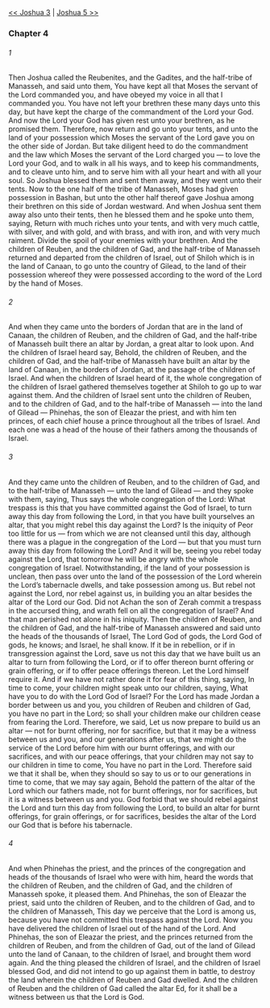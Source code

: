 [<< Joshua 3](Joshua%203.md)  |  [Joshua 5 >>](Joshua%205.md)

### Chapter 4
###### 1
Then Joshua called the Reubenites, and the Gadites, and the half-tribe of Manasseh, and said unto them, You have kept all that Moses the servant of the Lord commanded you, and have obeyed my voice in all that I commanded you. You have not left your brethren these many days unto this day, but have kept the charge of the commandment of the Lord your God. And now the Lord your God has given rest unto your brethren, as he promised them. Therefore, now return and go unto your tents, and unto the land of your possession which Moses the servant of the Lord gave you on the other side of Jordan. But take diligent heed to do the commandment and the law which Moses the servant of the Lord charged you — to love the Lord your God, and to walk in all his ways, and to keep his commandments, and to cleave unto him, and to serve him with all your heart and with all your soul. So Joshua blessed them and sent them away, and they went unto their tents. Now to the one half of the tribe of Manasseh, Moses had given possession in Bashan, but unto the other half thereof gave Joshua among their brethren on this side of Jordan westward. And when Joshua sent them away also unto their tents, then he blessed them and he spoke unto them, saying, Return with much riches unto your tents, and with very much cattle, with silver, and with gold, and with brass, and with iron, and with very much raiment. Divide the spoil of your enemies with your brethren. And the children of Reuben, and the children of Gad, and the half-tribe of Manasseh returned and departed from the children of Israel, out of Shiloh which is in the land of Canaan, to go unto the country of Gilead, to the land of their possession whereof they were possessed according to the word of the Lord by the hand of Moses.

###### 2
And when they came unto the borders of Jordan that are in the land of Canaan, the children of Reuben, and the children of Gad, and the half-tribe of Manasseh built there an altar by Jordan, a great altar to look upon. And the children of Israel heard say, Behold, the children of Reuben, and the children of Gad, and the half-tribe of Manasseh have built an altar by the land of Canaan, in the borders of Jordan, at the passage of the children of Israel. And when the children of Israel heard of it, the whole congregation of the children of Israel gathered themselves together at Shiloh to go up to war against them. And the children of Israel sent unto the children of Reuben, and to the children of Gad, and to the half-tribe of Manasseh — into the land of Gilead — Phinehas, the son of Eleazar the priest, and with him ten princes, of each chief house a prince throughout all the tribes of Israel. And each one was a head of the house of their fathers among the thousands of Israel.

###### 3
And they came unto the children of Reuben, and to the children of Gad, and to the half-tribe of Manasseh — unto the land of Gilead — and they spoke with them, saying, Thus says the whole congregation of the Lord: What trespass is this that you have committed against the God of Israel, to turn away this day from following the Lord, in that you have built yourselves an altar, that you might rebel this day against the Lord? Is the iniquity of Peor too little for us — from which we are not cleansed until this day, although there was a plague in the congregation of the Lord — but that you must turn away this day from following the Lord? And it will be, seeing you rebel today against the Lord, that tomorrow he will be angry with the whole congregation of Israel. Notwithstanding, if the land of your possession is unclean, then pass over unto the land of the possession of the Lord wherein the Lord’s tabernacle dwells, and take possession among us. But rebel not against the Lord, nor rebel against us, in building you an altar besides the altar of the Lord our God. Did not Achan the son of Zerah commit a trespass in the accursed thing, and wrath fell on all the congregation of Israel? And that man perished not alone in his iniquity. Then the children of Reuben, and the children of Gad, and the half-tribe of Manasseh answered and said unto the heads of the thousands of Israel, The Lord God of gods, the Lord God of gods, he knows; and Israel, he shall know. If it be in rebellion, or if in transgression against the Lord, save us not this day that we have built us an altar to turn from following the Lord, or if to offer thereon burnt offering or grain offering, or if to offer peace offerings thereon. Let the Lord himself require it. And if we have not rather done it for fear of this thing, saying, In time to come, your children might speak unto our children, saying, What have you to do with the Lord God of Israel? For the Lord has made Jordan a border between us and you, you children of Reuben and children of Gad, you have no part in the Lord; so shall your children make our children cease from fearing the Lord. Therefore, we said, Let us now prepare to build us an altar — not for burnt offering, nor for sacrifice, but that it may be a witness between us and you, and our generations after us, that we might do the service of the Lord before him with our burnt offerings, and with our sacrifices, and with our peace offerings, that your children may not say to our children in time to come, You have no part in the Lord. Therefore said we that it shall be, when they should so say to us or to our generations in time to come, that we may say again, Behold the pattern of the altar of the Lord which our fathers made, not for burnt offerings, nor for sacrifices, but it is a witness between us and you. God forbid that we should rebel against the Lord and turn this day from following the Lord, to build an altar for burnt offerings, for grain offerings, or for sacrifices, besides the altar of the Lord our God that is before his tabernacle.

###### 4
And when Phinehas the priest, and the princes of the congregation and heads of the thousands of Israel who were with him, heard the words that the children of Reuben, and the children of Gad, and the children of Manasseh spoke, it pleased them. And Phinehas, the son of Eleazar the priest, said unto the children of Reuben, and to the children of Gad, and to the children of Manasseh, This day we perceive that the Lord is among us, because you have not committed this trespass against the Lord. Now you have delivered the children of Israel out of the hand of the Lord. And Phinehas, the son of Eleazar the priest, and the princes returned from the children of Reuben, and from the children of Gad, out of the land of Gilead unto the land of Canaan, to the children of Israel, and brought them word again. And the thing pleased the children of Israel, and the children of Israel blessed God, and did not intend to go up against them in battle, to destroy the land wherein the children of Reuben and Gad dwelled. And the children of Reuben and the children of Gad called the altar Ed, for it shall be a witness between us that the Lord is God.